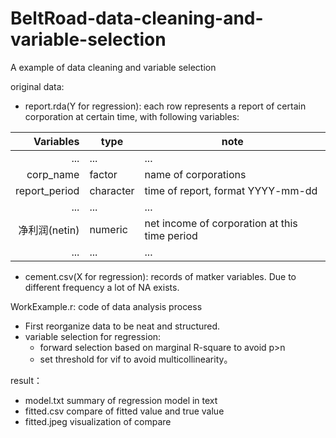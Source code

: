 # BeltRoad-data-cleaning-and-variable-selection
A example of data cleaning and variable selection

original data: 
 - report.rda(Y for regression): each row represents a report of certain corporation at certain time, with following variables:

|     Variables | type      | note                                          |
|--------------:|-----------|-----------------------------------------------|
| ...           | ...       | ...                                           |
| corp_name     | factor    | name of corporations                          |
| report_period | character | time of report, format YYYY-mm-dd             |
| ...           | ...       | ...                                           |
| 净利润(netin) | numeric   | net income of corporation at this time period |
| ...           | ...       | ...                                           |

 - cement.csv(X for regression): records of matker variables. Due to different frequency a lot of NA exists.

WorkExample.r: code of data analysis process
 - First reorganize data to be neat and structured.
 - variable selection for regression:
   - forward selection based on marginal R-square to avoid p>n
   - set threshold for vif to avoid multicollinearity。

result：
 - model.txt summary of regression model in text
 - fitted.csv compare of fitted value and true value
 - fitted.jpeg visualization of compare


